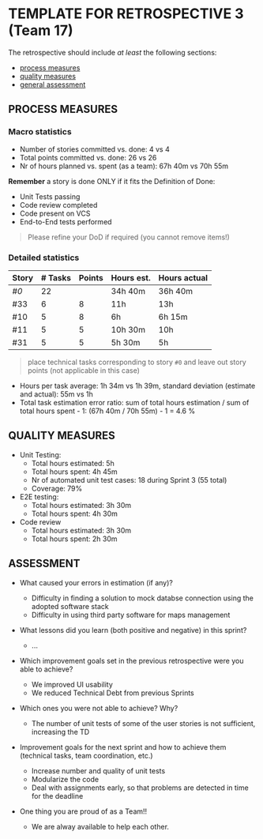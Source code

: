 TEMPLATE FOR RETROSPECTIVE 3 (Team 17)
=====================================

The retrospective should include _at least_ the following
sections:

- [process measures](#process-measures)
- [quality measures](#quality-measures)
- [general assessment](#assessment)

## PROCESS MEASURES 

### Macro statistics

- Number of stories committed vs. done: 4 vs 4 
- Total points committed vs. done: 26 vs 26 
- Nr of hours planned vs. spent (as a team): 67h 40m vs 70h 55m

**Remember** a story is done ONLY if it fits the Definition of Done:
 
- Unit Tests passing
- Code review completed
- Code present on VCS
- End-to-End tests performed

> Please refine your DoD if required (you cannot remove items!) 

### Detailed statistics

| Story  | # Tasks | Points | Hours est. | Hours actual |
|--------|---------|--------|------------|--------------|
| _#0_   |   22    |        |   34h 40m  |  36h 40m     |
| #33    |    6    |   8    |   11h      |    13h       |
| #10    |    5    |   8    |   6h       |    6h 15m    |
| #11    |    5    |   5    |   10h 30m  |    10h       |
| #31    |    5    |   5    |   5h 30m   |     5h       |

> place technical tasks corresponding to story `#0` and leave out story points (not applicable in this case)

- Hours per task average: 1h 34m vs 1h 39m, standard deviation (estimate and actual):  55m vs 1h
- Total task estimation error ratio: sum of total hours estimation / sum of total hours spent - 1: (67h 40m / 70h 55m) - 1 = 4.6 %

  
## QUALITY MEASURES 

- Unit Testing:
  - Total hours estimated: 5h 
  - Total hours spent:  4h 45m
  - Nr of automated unit test cases: 18 during Sprint 3 (55 total)
  - Coverage: 79%
- E2E testing:
  - Total hours estimated: 3h 30m
  - Total hours spent: 4h 30m
- Code review 
  - Total hours estimated: 3h 30m
  - Total hours spent: 2h 30m
  


## ASSESSMENT

- What caused your errors in estimation (if any)?
  - Difficulty in finding a solution to mock databse connection using the adopted software stack
  - Difficulty in using third party software for maps management

- What lessons did you learn (both positive and negative) in this sprint?
  - ... 

- Which improvement goals set in the previous retrospective were you able to achieve? 
  - We improved UI usability
  - We reduced Technical Debt from previous Sprints
  
- Which ones you were not able to achieve? Why?
  - The number of unit tests of some of the user stories is not sufficient, increasing the TD

- Improvement goals for the next sprint and how to achieve them (technical tasks, team coordination, etc.)
  - Increase number and quality of unit tests
  - Modularize the code
  - Deal with assignments early, so that problems are detected in time for the deadline


- One thing you are proud of as a Team!!
  - We are alway available to help each other.
